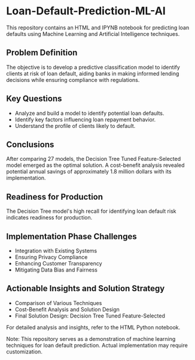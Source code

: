 # Loan-Default-Prediction-ML-AI

This repository contains an HTML and IPYNB notebook for predicting loan defaults using Machine Learning and Artificial Intelligence techniques.

## Problem Definition
The objective is to develop a predictive classification model to identify clients at risk of loan default, aiding banks in making informed lending decisions while ensuring compliance with regulations.

## Key Questions
- Analyze and build a model to identify potential loan defaults.
- Identify key factors influencing loan repayment behavior.
- Understand the profile of clients likely to default.

## Conclusions
After comparing 27 models, the Decision Tree Tuned Feature-Selected model emerged as the optimal solution. A cost-benefit analysis revealed potential annual savings of approximately 1.8 million dollars with its implementation.

## Readiness for Production
The Decision Tree model's high recall for identifying loan default risk indicates readiness for production.

## Implementation Phase Challenges
- Integration with Existing Systems
- Ensuring Privacy Compliance
- Enhancing Customer Transparency
- Mitigating Data Bias and Fairness

## Actionable Insights and Solution Strategy
- Comparison of Various Techniques
- Cost-Benefit Analysis and Solution Design
- Final Solution Design: Decision Tree Tuned Feature-Selected
  
For detailed analysis and insights, refer to the HTML Python notebook.

Note: This repository serves as a demonstration of machine learning techniques for loan default prediction. Actual implementation may require customization.
